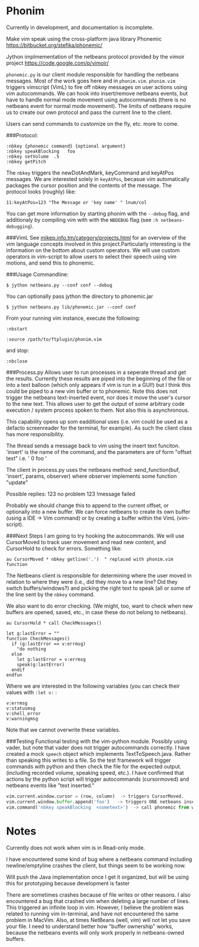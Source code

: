Phonim
=======

Currently in development, and documentation is incomplete.

Make vim speak using the cross-platform java library Phonemic https://bitbucket.org/stefika/phonemic/

Jython implmementation of the netbeans protocol provided by the vimoir project https://code.google.com/p/vimoir/



`phonemic.py` is our client module responsible for handling the netbeans messages. Most of the work goes here and in `phonim.vim`. `phonim.vim` triggers vimscript (VimL) to fire off nbkey messages on user actions using vim autocommands.
We can hook into insert/remove netbeans events, but have to handle normal mode movement using autocommands (there is no netbeans event for normal mode movement). The limits of netbeans require us to create our own protocol and pass the current line to the client.

Users can send commands to customize on the fly, etc. more to come. 

###Protocol:

```vim
:nbkey {phonemic command} {optional argument}  
:nbkey speakBlocking   foo 
:nbkey setVolume  .5 
:nbkey getPitch 
```

The `nbkey` triggers the newDotAndMark, keyCommand and keyAtPos messages. We are interested solely in `keyAtPos`, becasue vim automatically packages the cursor position and the contents of the message. The protocol looks (roughly) like:


```
11:keyAtPos=123 "The Message or 'key name' " lnum/col
```

You can get more information by starting phonim with the `--debug` flag, and additionaly by compiling vim with with the `NBDEBUG` flag (see `:h netbeans-debugging`).




###VimL
See [mikep.info.tm/category/projects.html](http://mikep.info.tm/category/projects.html) for an overview of the vim language concepts involved in this project.Particularly interesting is the information on the bottom about custom operators.
We will use custom operators in vim-script to allow users to select their speech using vim motions, and send this to phonemic.

###Usage
Commandline:

`$ jython netbeans.py --conf conf --debug`

You can optionally pass jython the directory to phonemic.jar

`$ jython netbeans.py lib/phonemic.jar --conf conf`

From your running vim instance, execute the following:

`:nbstart`

`:source /path/to/ftplugin/phonim.vim`

and stop:

`:nbclose`

###Process.py
Allows user to run processes in a seperate thread and get the results. Currently these results are piped into the beginning of the file or into a text balloon (which only appears if vim is run in a GUI!) but I think this could be piped to a new vim buffer or to phonemic. Note this does not trigger the netbeans text-inserted event, nor does it move the user's cursor to the new text. This allows user to get the output of some arbitrary code execution / system process spoken to them. Not also this is asynchronous.
                                                                
This capability opens up som eadditional uses (i.e. vim could be used as a defacto screenreader for the terminal, for example). As such the client class has more responsibility.  

The thread sends a message back to vim using the insert text funciton. 'insert' is the name of the command, and the parameters are of form   "offset<int> <space> text<string>" i.e. ' 0 foo '

The client in process.py uses the netbeans method: send_function(buf, 'insert', params, observer)
where observer implements some function "update"

Possible replies:
123             no problem
123 !message    failed

Probably we should change this to append to the current offset, or optionally into a new buffer. We can force netbeans to create its own buffer (using a IDE -> Vim command) or by creating a buffer within the VimL (vim-script).

###Next Steps
I am going to try hooking the autocommands. We will use CursorMoved to track user movement and read new content, and CursorHold to check for errors. Something like:

```vim
au CursorMoved * nbkey getline('.')  " replaced with phonim.vim function
```

The Netbeans client is responsible for determining where the user moved in relation to where they were (i.e., did they move to a new line? Did they switch buffers/windows?) and picking the right text to speak (all or some of the line sent by the `nbkey` command. 

We also want to do error checking. (We might, too, want to check when new buffers are opened, saved, etc., in case these do not belong to netbeans). 

```vim
au CursorHold * call CheckMessages()
```

```vim
let g:lastError = ""
function CheckMessages() 
  if (g:lastError == v:errmsg)
    "do nothing
  else 
    let g:lastError = v:errmsg
    speak(g:lastError)
  endif
endfun
```  
Where we are interested in the following variables (you can check their values with `:let v:` : 
```vim
v:errmsg
v:statusmsg
v:shell_error
v:warningmsg
```
Note that we cannot overwrite these variables. 


###Testing
Functional testing with the vim-python module. Possibly using vader, but note that vader does not trigger autocommands correctly. I have created a mock `speech` object which implements TextToSpeech.java. Rather than speaking this writes to a file. So the test framework will trigger commands with python and then check the file for the expected output. (including recorded volume, speaking speed, etc.). I have confirmed that actions by the python script will trigger autocommands (cursormoved) and netbeans events like "text inserted." 

```python
vim.current.window.cursor = (row, column)  -> triggers CursorMoved.
vim.current.window.buffer.append('foo')   -> triggers ONE netbeans insert event, and possibly a second "empty byte" or "end-of-line" insert event.
vim.command('nbkey speakBlocking  <sometext>')  -> call phonemic from within python
```

Notes
=====

Currently does not work when vim is in Read-only mode.

I have encountered some kind of bug where a netbeans command including newline/emptyline crashes the client, but things seem to be working now.

Will push the Java implementation once I get it organized, but will be using this for prototyping because development is faster

There are sometimes crashes because of file writes or other reasons. I also encountered a bug that crashed vim when deleting a large number of lines. This triggered an infinite loop in vim. However, I believe the problem was related to running vim in-terminal, and have not encountered the same problem in MacVim. Also, at times NetBeans (well, vim) will not let you save your file. I need to understand better how "buffer ownership" works, because the netbeans events will only work properly in netbeans-owned buffers.  
